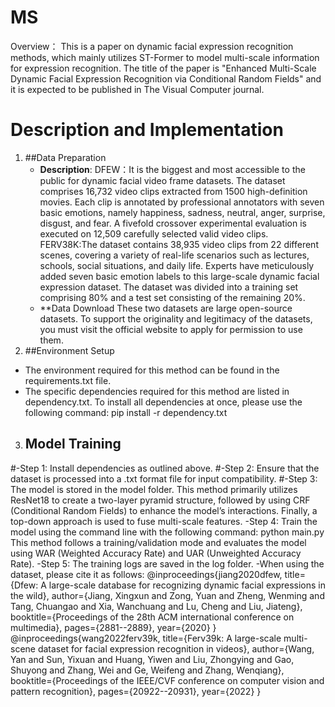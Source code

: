 # MS
Overview：
This is a paper on dynamic facial expression recognition methods, which mainly utilizes ST-Former to model multi-scale information for expression recognition. The title of the paper is "Enhanced Multi-Scale Dynamic Facial Expression Recognition via Conditional Random Fields" and it is expected to be published in The Visual Computer journal. 
# Description and Implementation
1. ##Data Preparation
   - **Description**: 
    DFEW：It is the biggest and most accessible to the public for dynamic facial video frame datasets. The dataset comprises 16,732 video clips extracted from 1500 high-definition movies. Each clip is annotated by professional annotators with seven basic emotions, namely happiness, sadness, neutral, anger, surprise, disgust, and fear. A fivefold crossover experimental evaluation is
executed on 12,509 carefully selected valid video clips.
    FERV38K:The dataset contains 38,935 video clips from 22 different scenes, covering a variety of real-life scenarios such as lectures, schools, social situations, and daily life. Experts have meticulously added seven basic emotion labels to this large-scale dynamic facial expression dataset. The dataset was divided into a training set comprising 80% and a test set consisting of the remaining 20%.
   - **Data Download
    These two datasets are large open-source datasets. To support the originality and legitimacy of the datasets, you must visit the official website to apply for permission to use them.
2. ##Environment Setup
  - The environment required for this method can be found in the requirements.txt file.
  - The specific dependencies required for this method are listed in dependency.txt. To install all dependencies at once, please use the following command:
    pip install -r dependency.txt 
3. ## Model Training
  #-Step 1: Install dependencies as outlined above.
  #-Step 2: Ensure that the dataset is processed into a .txt format file for input compatibility.
  #-Step 3: The model is stored in the model folder. This method primarily utilizes ResNet18 to create a two-layer pyramid structure, followed by using CRF (Conditional Random Fields) to enhance the model’s interactions. Finally, a top-down approach is used to fuse multi-scale features.
  -Step 4: Train the model using the command line with the following command:
    python main.py
    This method follows a training/validation mode and evaluates the model using WAR (Weighted Accuracy Rate) and UAR (Unweighted Accuracy Rate).
  -Step 5: The training logs are saved in the log folder.
  -When using the dataset, please cite it as follows:
    	@inproceedings{jiang2020dfew,
      title={Dfew: A large-scale database for recognizing dynamic facial expressions in the wild},
      author={Jiang, Xingxun and Zong, Yuan and Zheng, Wenming and Tang, Chuangao and Xia, Wanchuang and Lu, Cheng and Liu, Jiateng},
      booktitle={Proceedings of the 28th ACM international conference on multimedia},
      pages={2881--2889},
      year={2020}
    }
      @inproceedings{wang2022ferv39k,
        title={Ferv39k: A large-scale multi-scene dataset for facial expression recognition in videos},
        author={Wang, Yan and Sun, Yixuan and Huang, Yiwen and Liu, Zhongying and Gao, Shuyong and Zhang, Wei and Ge, Weifeng and Zhang, Wenqiang},
        booktitle={Proceedings of the IEEE/CVF conference on computer vision and pattern recognition},
        pages={20922--20931},
        year={2022}
      }

